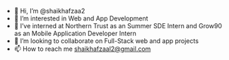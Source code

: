 - 👋 Hi, I’m @shaikhafzaa2
- 👀 I’m interested in Web and App Development
- 🌱 I’ve interned at Northern Trust as an Summer SDE Intern and Grow90 as an Mobile Application Developer Intern
- 💞️ I’m looking to collaborate on Full-Stack web and app projects
- 📫 How to reach me shaikhafzaal2@gmail.com

<!---
shaikhafzaa2/shaikhafzaa2 is a ✨ special ✨ repository because its `README.md` (this file) appears on your GitHub profile.
You can click the Preview link to take a look at your changes.
--->
